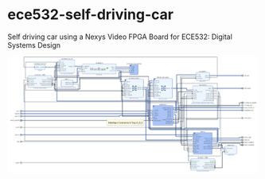 # ece532-self-driving-car
Self driving car using a Nexys Video FPGA Board for ECE532: Digital Systems Design

![Block diagram of our ECE532 self driving car Vivado Project](assets/self_driving_car_bd.png)